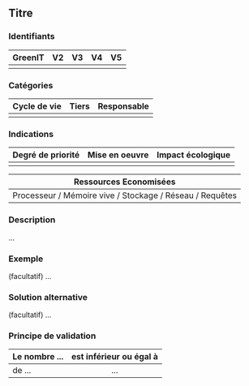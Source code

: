 ## Titre

### Identifiants

| GreenIT | V2  | V3  | V4  | V5  |
| :-----: | :-: | :-: | :-: | :-: |
|         |     |     |     |

### Catégories

| Cycle de vie | Tiers | Responsable |
| :----------: | :---: | :---------: |
|              |       |             |

### Indications

| Degré de priorité | Mise en oeuvre | Impact écologique |
| ----------------- | :------------: | :---------------: |
|                   |                |                   |

|                  Ressources Economisées                  |
| :------------------------------------------------------: |
| Processeur / Mémoire vive / Stockage / Réseau / Requêtes |

### Description

...

### Exemple

(facultatif) ...

### Solution alternative

(facultatif) ...

### Principe de validation

| Le nombre ... | est inférieur ou égal à |
| ------------- | :---------------------: |
| de ...        |           ...           |
